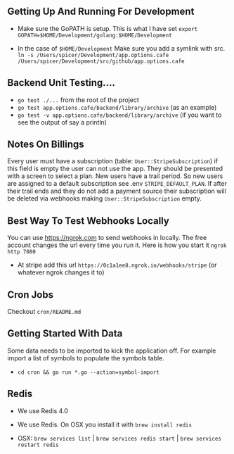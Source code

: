 ## Getting Up And Running For Development

* Make sure the GoPATH is setup. This is what I have set ```export GOPATH=$HOME/Development/golang:$HOME/Development```

* In the case of ```$HOME/Development``` Make sure you add a symlink with src. ```ln -s /Users/spicer/Development/app.options.cafe /Users/spicer/Development/src/github/app.options.cafe```

## Backend Unit Testing....

* ```go test ./...``` from the root of the project
* ```go test app.options.cafe/backend/library/archive``` (as an example)
* ```go test -v app.options.cafe/backend/library/archive``` (if you want to see the output of say a println)

## Notes On Billings

Every user must have a subscription (table: ```User::StripeSubscription```) if this field is empty the user can not use the app. They should be presented with a screen to select a plan. New users have a trail period. So new users are assigned to a default subscription see .env ```STRIPE_DEFAULT_PLAN```. If after their trail ends and they do not add a payment source their subscription will be deleted via webhooks making ```User::StripeSubscription``` empty. 

## Best Way To Test Webhooks Locally

You can use https://ngrok.com to send webhooks in locally. The free account changes the url every time you run it. Here is how you start it ```ngrok http 7080```

* At stripe add this url ```https://0c1a1ee8.ngrok.io/webhooks/stripe``` (or whatever ngrok changes it to)

## Cron Jobs

Checkout ```cron/README.md```

## Getting Started With Data

Some data needs to be imported to kick the application off. For example import a list of symbols to populate the symbols table.

* ```cd cron && go run *.go --action=symbol-import```


## Redis 

* We use Redis 4.0

* We use Redis. On OSX you install it with `brew install redis`

* OSX: `brew services list` | `brew services redis start` | `brew services restart redis`
